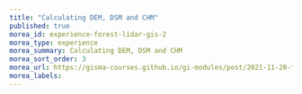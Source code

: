```yaml
---
title: "Calculating DEM, DSM and CHM"
published: true
morea_id: experience-forest-lidar-gis-2
morea_type: experience
morea_summary: Calculating DEM, DSM and CHM
morea_sort_order: 3
morea_url: https://gisma-courses.github.io/gi-modules/post/2021-11-20-forest-information-from-lidar-data/
morea_labels:
---
```



